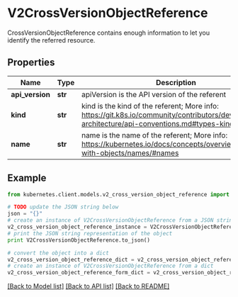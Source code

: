 # V2CrossVersionObjectReference

CrossVersionObjectReference contains enough information to let you identify the referred resource.

## Properties
Name | Type | Description | Notes
------------ | ------------- | ------------- | -------------
**api_version** | **str** | apiVersion is the API version of the referent | [optional] 
**kind** | **str** | kind is the kind of the referent; More info: https://git.k8s.io/community/contributors/devel/sig-architecture/api-conventions.md#types-kinds | 
**name** | **str** | name is the name of the referent; More info: https://kubernetes.io/docs/concepts/overview/working-with-objects/names/#names | 

## Example

```python
from kubernetes.client.models.v2_cross_version_object_reference import V2CrossVersionObjectReference

# TODO update the JSON string below
json = "{}"
# create an instance of V2CrossVersionObjectReference from a JSON string
v2_cross_version_object_reference_instance = V2CrossVersionObjectReference.from_json(json)
# print the JSON string representation of the object
print V2CrossVersionObjectReference.to_json()

# convert the object into a dict
v2_cross_version_object_reference_dict = v2_cross_version_object_reference_instance.to_dict()
# create an instance of V2CrossVersionObjectReference from a dict
v2_cross_version_object_reference_form_dict = v2_cross_version_object_reference.from_dict(v2_cross_version_object_reference_dict)
```
[[Back to Model list]](../README.md#documentation-for-models) [[Back to API list]](../README.md#documentation-for-api-endpoints) [[Back to README]](../README.md)


